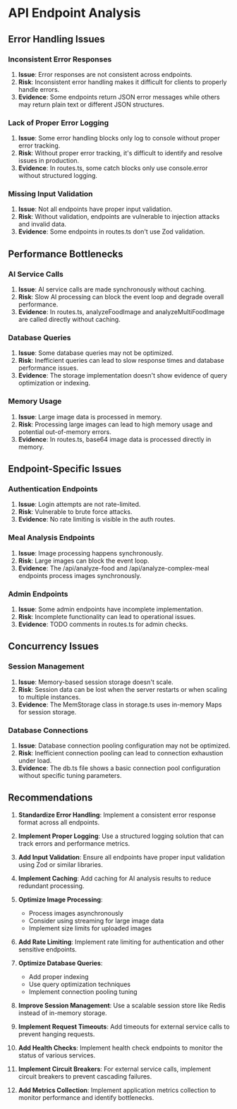 # API Endpoint Analysis

## Error Handling Issues

### Inconsistent Error Responses
1. **Issue**: Error responses are not consistent across endpoints.
2. **Risk**: Inconsistent error handling makes it difficult for clients to properly handle errors.
3. **Evidence**: Some endpoints return JSON error messages while others may return plain text or different JSON structures.

### Lack of Proper Error Logging
1. **Issue**: Some error handling blocks only log to console without proper error tracking.
2. **Risk**: Without proper error tracking, it's difficult to identify and resolve issues in production.
3. **Evidence**: In routes.ts, some catch blocks only use console.error without structured logging.

### Missing Input Validation
1. **Issue**: Not all endpoints have proper input validation.
2. **Risk**: Without validation, endpoints are vulnerable to injection attacks and invalid data.
3. **Evidence**: Some endpoints in routes.ts don't use Zod validation.

## Performance Bottlenecks

### AI Service Calls
1. **Issue**: AI service calls are made synchronously without caching.
2. **Risk**: Slow AI processing can block the event loop and degrade overall performance.
3. **Evidence**: In routes.ts, analyzeFoodImage and analyzeMultiFoodImage are called directly without caching.

### Database Queries
1. **Issue**: Some database queries may not be optimized.
2. **Risk**: Inefficient queries can lead to slow response times and database performance issues.
3. **Evidence**: The storage implementation doesn't show evidence of query optimization or indexing.

### Memory Usage
1. **Issue**: Large image data is processed in memory.
2. **Risk**: Processing large images can lead to high memory usage and potential out-of-memory errors.
3. **Evidence**: In routes.ts, base64 image data is processed directly in memory.

## Endpoint-Specific Issues

### Authentication Endpoints
1. **Issue**: Login attempts are not rate-limited.
2. **Risk**: Vulnerable to brute force attacks.
3. **Evidence**: No rate limiting is visible in the auth routes.

### Meal Analysis Endpoints
1. **Issue**: Image processing happens synchronously.
2. **Risk**: Large images can block the event loop.
3. **Evidence**: The /api/analyze-food and /api/analyze-complex-meal endpoints process images synchronously.

### Admin Endpoints
1. **Issue**: Some admin endpoints have incomplete implementation.
2. **Risk**: Incomplete functionality can lead to operational issues.
3. **Evidence**: TODO comments in routes.ts for admin checks.

## Concurrency Issues

### Session Management
1. **Issue**: Memory-based session storage doesn't scale.
2. **Risk**: Session data can be lost when the server restarts or when scaling to multiple instances.
3. **Evidence**: The MemStorage class in storage.ts uses in-memory Maps for session storage.

### Database Connections
1. **Issue**: Database connection pooling configuration may not be optimized.
2. **Risk**: Inefficient connection pooling can lead to connection exhaustion under load.
3. **Evidence**: The db.ts file shows a basic connection pool configuration without specific tuning parameters.

## Recommendations

1. **Standardize Error Handling**: Implement a consistent error response format across all endpoints.

2. **Implement Proper Logging**: Use a structured logging solution that can track errors and performance metrics.

3. **Add Input Validation**: Ensure all endpoints have proper input validation using Zod or similar libraries.

4. **Implement Caching**: Add caching for AI analysis results to reduce redundant processing.

5. **Optimize Image Processing**: 
   - Process images asynchronously
   - Consider using streaming for large image data
   - Implement size limits for uploaded images

6. **Add Rate Limiting**: Implement rate limiting for authentication and other sensitive endpoints.

7. **Optimize Database Queries**: 
   - Add proper indexing
   - Use query optimization techniques
   - Implement connection pooling tuning

8. **Improve Session Management**: Use a scalable session store like Redis instead of in-memory storage.

9. **Implement Request Timeouts**: Add timeouts for external service calls to prevent hanging requests.

10. **Add Health Checks**: Implement health check endpoints to monitor the status of various services.

11. **Implement Circuit Breakers**: For external service calls, implement circuit breakers to prevent cascading failures.

12. **Add Metrics Collection**: Implement application metrics collection to monitor performance and identify bottlenecks.